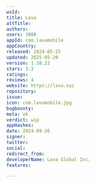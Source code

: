 ```yaml
---
wsId: 
title: Lava
altTitle: 
authors: 
users: 1000
appId: com.lavamobile
appCountry: 
released: 2024-05-25
updated: 2025-05-20
version: 1.10.22
stars: 3.3
ratings: 
reviews: 4
website: https://lava.xyz
repository: 
issue: 
icon: com.lavamobile.jpg
bugbounty: 
meta: ok
verdict: wip
appHashes: 
date: 2024-09-26
signer: 
twitter: 
social: 
redirect_from: 
developerName: Lava Global Inc.
features: 

---
```



